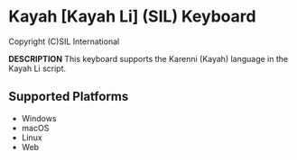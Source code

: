 Kayah [Kayah Li] (SIL) Keyboard
=====================

Copyright (C)SIL International

__DESCRIPTION__
This keyboard supports the Karenni (Kayah) language in the Kayah Li script.



Supported Platforms
-------------------
 * Windows
 * macOS
 * Linux
 * Web
